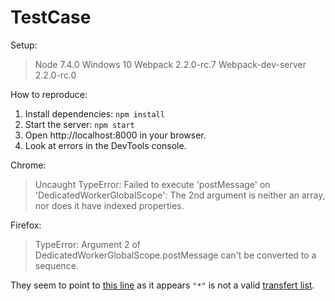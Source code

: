 # TestCase

Setup:
> Node 7.4.0
> Windows 10
> Webpack 2.2.0-rc.7
> Webpack-dev-server 2.2.0-rc.0

How to reproduce:
1. Install dependencies: `npm install`
2. Start the server: `npm start`
3. Open http://localhost:8000 in your browser.
4. Look at errors in the DevTools console.

Chrome:
> Uncaught TypeError: Failed to execute 'postMessage' on 'DedicatedWorkerGlobalScope': The 2nd argument is neither an array, nor does it have indexed properties.

Firefox:
> TypeError: Argument 2 of DedicatedWorkerGlobalScope.postMessage can't be converted to a sequence.

They seem to point to [this line](https://github.com/webpack/webpack-dev-server/blob/v2.2.0-rc.0/client/index.js#L51)
as it appears `"*"` is not a valid [transfert list](https://developer.mozilla.org/en-US/docs/Web/API/Worker/postMessage).
